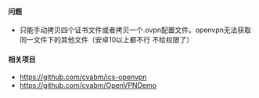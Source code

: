 


#### 问题
- 只能手动拷贝四个证书文件或者拷贝一个.ovpn配置文件。openvpn无法获取同一文件下的其他文件（安卓10以上都不行 不给权限了）



#### 相关项目
- https://github.com/cvabm/ics-openvpn
- https://github.com/cvabm/OpenVPNDemo
